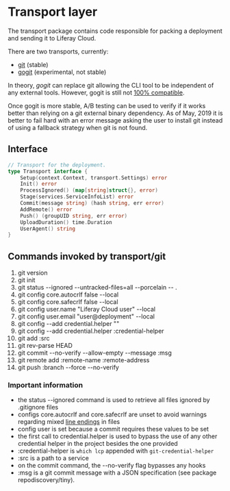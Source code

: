 # Transport layer
The transport package contains code responsible for packing a deployment and sending it to Liferay Cloud.

There are two transports, currently:

* [git](https://git-scm.com) (stable)
* [gogit](https://github.com/src-d/go-git) (experimental, not stable)

In theory, *gogit* can replace git allowing the CLI tool to be independent of any external tools. However, gogit is still not [100% compatible](https://github.com/src-d/go-git/blob/master/COMPATIBILITY.md).

Once gogit is more stable, A/B testing can be used to verify if it works better than relying on a git external binary dependency. As of May, 2019 it is better to fail hard with an error message asking the user to install git instead of using a fallback strategy when git is not found.

## Interface

```go
// Transport for the deployment.
type Transport interface {
	Setup(context.Context, transport.Settings) error
	Init() error
	ProcessIgnored() (map[string]struct{}, error)
	Stage(services.ServiceInfoList) error
	Commit(message string) (hash string, err error)
	AddRemote() error
	Push() (groupUID string, err error)
	UploadDuration() time.Duration
	UserAgent() string
}
```

## Commands invoked by transport/git

1. git version
2. git init
3. git status --ignored --untracked-files=all --porcelain -- .
4. git config core.autocrlf false --local
5. git config core.safecrlf false --local
6. git config user.name "Liferay Cloud user" --local
7. git config user.email "user@deployment" --local
8. git config --add credential.helper ""
9. git config --add credential.helper :credential-helper
10. git add :src
11. git rev-parse HEAD
12. git commit --no-verify --allow-empty --message :msg
13. git remote add :remote-name :remote-address
14. git push :branch --force --no-verify

### Important information
* the status --ignored command is used to retrieve all files ignored by .gitignore files
* configs core.autocrlf and core.safecrlf are unset to avoid warnings regarding mixed [line endings](https://en.wikipedia.org/wiki/Newline) in files
* config user is set because a commit requires these values to be set
* the first call to credential.helper is used to bypass the use of any other credential helper in the project besides the one provided
* :credential-helper is `which lcp` appended with `git-credential-helper`
* :src is a path to a service
* on the commit command, the --no-verify flag bypasses any hooks
* :msg is a git commit message with a JSON specification (see package repodiscovery/tiny).